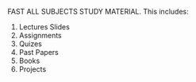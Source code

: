 FAST ALL SUBJECTS STUDY MATERIAL.
This includes:

1) Lectures Slides
2) Assignments
3) Quizes
4) Past Papers
5) Books
6) Projects
   
